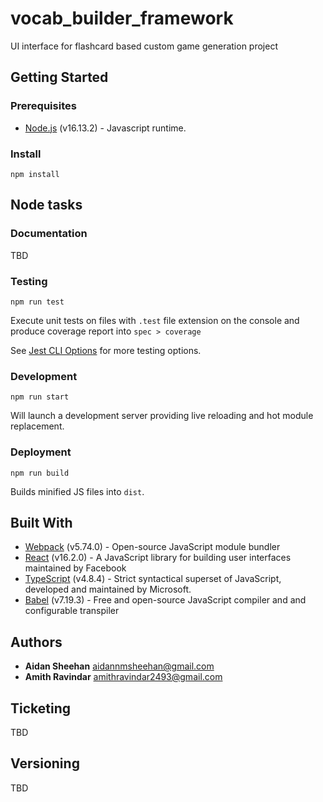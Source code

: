 # vocab_builder_framework

UI interface for flashcard based custom game generation project

## Getting Started

### Prerequisites

* [Node.js](http://nodejs.org/) (v16.13.2) - Javascript runtime.

### Install

````
npm install
````

## Node tasks

### Documentation
TBD

### Testing

```
npm run test
```

Execute unit tests on files with `.test` file extension on the console and produce coverage report into `spec > coverage`

See [Jest CLI Options](https://jestjs.io/docs/cli) for more testing options.

### Development

````
npm run start
````

Will launch a development server providing live reloading and hot module replacement.

### Deployment
````
npm run build
````

Builds minified JS files into `dist`.

## Built With

* [Webpack](http://webpack.js.org) (v5.74.0) - Open-source JavaScript module bundler
* [React](http://reactjs.org/) (v16.2.0) - A JavaScript library for building user interfaces maintained by Facebook
* [TypeScript](https://www.typescriptlang.org/) (v4.8.4) - Strict syntactical superset of JavaScript, developed and maintained by Microsoft.
* [Babel](http://babeljs.io) (v7.19.3) - Free and open-source JavaScript compiler and and configurable transpiler

## Authors
* **Aidan Sheehan** <aidannmsheehan@gmail.com>
* **Amith Ravindar** <amithravindar2493@gmail.com>

## Ticketing
TBD

## Versioning
TBD